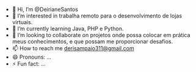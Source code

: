 - 👋 Hi, I’m @DeirianeSantos 
- 👀 I’m interested in trabalha remoto para o desenvolvimento de lojas virtuais.
- 🌱 I’m currently learning Java, PHP e Python.
- 💞️ I’m looking to collaborate on projetos onde possa colocar em prática meus conhecimentos, e que possam me proporcionar desafios.
- 📫 How to reach me derisampaio311@gmail.com
- 😄 Pronouns: ...
- ⚡ Fun fact: ...

<!---
DeirianeSantos/DeirianeSantos is a ✨ special ✨ repository because its `README.md` (this file) appears on your GitHub profile.
You can click the Preview link to take a look at your changes.
--->
